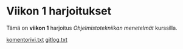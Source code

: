 # Viikon 1 harjoitukset

Tämä on **viikon 1** harjoitus *Ohjelmistotekniikan menetelmät* 
kurssilla.

[komentorivi.txt](https://github.com/nikool/otm-harjoitustyo/blob/master/laskarit/viikko1/komentorivi.txt)
[gitlog.txt](https://github.com/nikool/otm-harjoitustyo/blob/master/laskarit/viikko1/gitlog.txt)


